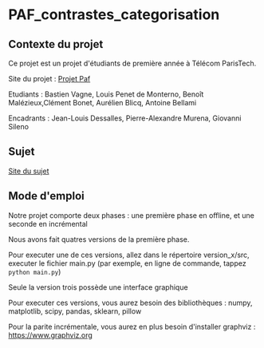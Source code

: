 ﻿# PAF_contrastes_categorisation

## Contexte du projet

Ce projet est un projet d'étudiants de première année à Télécom ParisTech.


Site du projet : [Projet Paf](https://paf.telecom-paristech.fr/)


Etudiants : Bastien Vagne, Louis Penet de Monterno, Benoît Malézieux,Clément Bonet, Aurélien Blicq, Antoine Bellami


Encadrants : Jean-Louis Dessalles, Pierre-Alexandre Murena, Giovanni Sileno

## Sujet

[Site du sujet](https://paf.telecom-paristech.fr/projets/contraste-et-categorisation)

## Mode d'emploi

Notre projet comporte deux phases : une première phase en offline, et une seconde en incrémental


Nous avons fait quatres versions de la première phase.


Pour executer une de ces versions, allez dans le répertoire version_x/src, executer le fichier main.py (par exemple, en ligne de commande, tappez `python main.py`)


Seule la version trois possède une interface graphique

Pour executer ces versions, vous aurez besoin des bibliothèques : numpy, matplotlib, scipy, pandas, sklearn, pillow


Pour la parite incrémentale, vous aurez en plus besoin d'installer graphviz : https://www.graphviz.org
